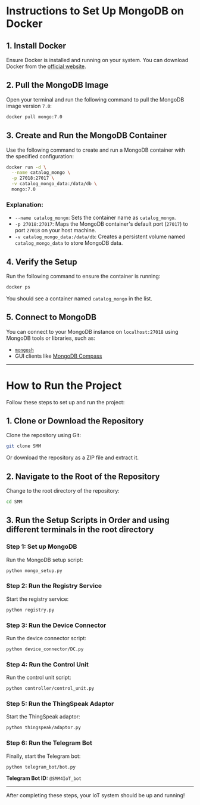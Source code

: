 # Instructions to Set Up MongoDB on Docker

## 1. Install Docker
Ensure Docker is installed and running on your system. You can download Docker from the [official website](https://www.docker.com/).

## 2. Pull the MongoDB Image
Open your terminal and run the following command to pull the MongoDB image version `7.0`:

```bash
docker pull mongo:7.0
```

## 3. Create and Run the MongoDB Container
Use the following command to create and run a MongoDB container with the specified configuration:

```bash
docker run -d \
  --name catalog_mongo \
  -p 27018:27017 \
  -v catalog_mongo_data:/data/db \
  mongo:7.0
```

### Explanation:
- `--name catalog_mongo`: Sets the container name as `catalog_mongo`.
- `-p 27018:27017`: Maps the MongoDB container's default port (`27017`) to port `27018` on your host machine.
- `-v catalog_mongo_data:/data/db`: Creates a persistent volume named `catalog_mongo_data` to store MongoDB data.

## 4. Verify the Setup
Run the following command to ensure the container is running:

```bash
docker ps
```

You should see a container named `catalog_mongo` in the list.

## 5. Connect to MongoDB
You can connect to your MongoDB instance on `localhost:27018` using MongoDB tools or libraries, such as:
- [`mongosh`](https://www.mongodb.com/try/download/shell)
- GUI clients like [MongoDB Compass](https://www.mongodb.com/try/download/compass)

---

# How to Run the Project

Follow these steps to set up and run the project:

## 1. Clone or Download the Repository
Clone the repository using Git:

```bash
git clone SMM
```

Or download the repository as a ZIP file and extract it.

## 2. Navigate to the Root of the Repository
Change to the root directory of the repository:

```bash
cd SMM
```

## 3. Run the Setup Scripts in Order and using different terminals in the root directory

### Step 1: Set up MongoDB
Run the MongoDB setup script:

```bash
python mongo_setup.py
```

### Step 2: Run the Registry Service
Start the registry service:

```bash
python registry.py
```

### Step 3: Run the Device Connector
Run the device connector script:

```bash
python device_connector/DC.py
```

### Step 4: Run the Control Unit
Run the control unit script:

```bash
python controller/control_unit.py
```

### Step 5: Run the ThingSpeak Adaptor
Start the ThingSpeak adaptor:

```bash
python thingspeak/adaptor.py
```

### Step 6: Run the Telegram Bot
Finally, start the Telegram bot:

```bash
python telegram_bot/bot.py
```

**Telegram Bot ID:** `@SMM4IoT_bot`

---

After completing these steps, your IoT system should be up and running!
